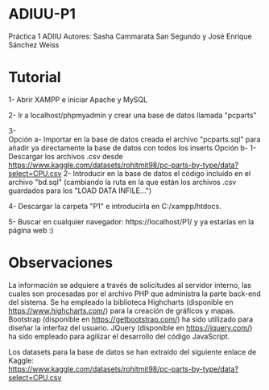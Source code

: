 # ADIUU-P1
Práctica 1 ADIIU
Autores: Sasha Cammarata San Segundo y José Enrique Sánchez Weiss

# Tutorial
1- Abrir XAMPP e iniciar Apache y MySQL

2- Ir a localhost/phpmyadmin y crear una base de datos llamada "pcparts"

3-<br>
  Opción a- Importar en la base de datos creada el archivo "pcparts.sql" para añadir ya directamente la base de datos con todos los inserts
  Opción b- 1- Descargar los archivos .csv desde https://www.kaggle.com/datasets/rohitmit98/pc-parts-by-type/data?select=CPU.csv
            2- Introducir en la base de datos el código incluído en el archivo "bd.sql" (cambiando la ruta en la que están los archivos .csv guardados para los "LOAD DATA INFILE...")

4- Descargar la carpeta "P1" e introducirla en C:/xampp/htdocs.

5- Buscar en cualquier navegador: https://localhost/P1/ y ya estarías en la página web :)

# Observaciones
La información se adquiere a través de solicitudes al servidor interno, las cuales son procesadas por el archivo PHP que administra la parte back-end del sistema.
Se ha empleado la biblioteca Highcharts (disponible en https://www.highcharts.com/) para la creación de gráficos y mapas.
  Bootstrap (disponible en https://getbootstrap.com/) ha sido utilizado para diseñar la interfaz del usuario.
  JQuery (disponible en https://jquery.com/) ha sido empleado para agilizar el desarrollo del código JavaScript.
  
Los datasets para la base de datos se han extraído del siguiente enlace de Kaggle:<br>
https://www.kaggle.com/datasets/rohitmit98/pc-parts-by-type/data?select=CPU.csv
